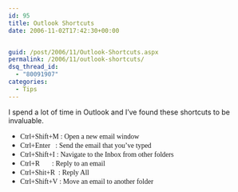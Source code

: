 ```yaml
---
id: 95
title: Outlook Shortcuts
date: 2006-11-02T17:42:30+00:00


guid: /post/2006/11/Outlook-Shortcuts.aspx
permalink: /2006/11/outlook-shortcuts/
dsq_thread_id:
  - "80091907"
categories:
  - Tips
---
```

<p>I spend a lot of time in Outlook and I&rsquo;ve found these shortcuts to be invaluable. </p>
<ul>
<li><font face="Lucida Console">Ctrl+Shift+M&nbsp;: Open a new email window</font></li>
<li><font face="Lucida Console">Ctrl+Enter&nbsp;&nbsp; : Send the email that you&rsquo;ve typed</font></li>
<li><font face="Lucida Console">Ctrl+Shift+I&nbsp;: Navigate to the Inbox from other folders</font></li>
<li><font face="Lucida Console">Ctrl+R&nbsp;&nbsp;&nbsp;&nbsp;&nbsp;&nbsp;&nbsp;: Reply to an email</font></li>
<li><font face="Lucida Console">Ctrl+Shit+R&nbsp; : Reply All</font></li>
<li><font face="Lucida Console">Ctrl+Shift+V&nbsp;: Move an email to another folder</font></li></ul>